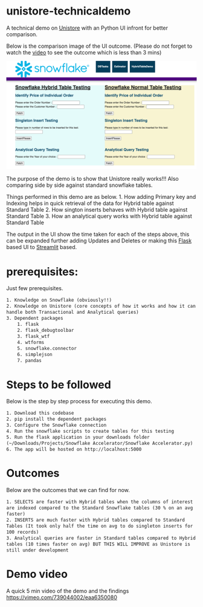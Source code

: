 # unistore-technicaldemo
A technical demo on [Unistore](https://www.snowflake.com/workloads/unistore/) with an Python UI infront for better comparison. 

Below is the comparison image of the UI outcome. (Please do not forget to watch the [video](https://vimeo.com/739044002/eaa6350080 ) to see the outcome which is less than 3 mins)



![Alt text](static/png/Hybrid_DemoUI.png?raw=true "Sample UI")




The purpose of the demo is to show that Unistore really works!!! Also comparing side by side against standard snowflake tables.

Things performed in this demo are as below.
        1. How adding Primary key and Indexing helps in quick retrieval of the data for Hybrid table against Standard Table
        2. How sington inserts behaves with Hybrid table against Standard Table
        3. How an analytical query works with Hybrid table against Standard Table


The output in the UI show the time taken for each of the steps above, this can be expanded further adding Updates and Deletes or making this [Flask](https://flask.palletsprojects.com/en/2.2.x/) based UI to [Streamlit](https://streamlit.io/) based. 

# prerequisites:
Just few prerequisites.

    1. Knowledge on Snowflake (obviously!!)
    2. Knowledge on Unistore (core concepts of how it works and how it can handle both Transactional and Analytical queries)
    3. Dependent packages 
        1. flask 
        2. flask_debugtoolbar
        3. flask_wtf
        4. wtforms
        5. snowflake.connector
        6. simplejson
        7. pandas
# Steps to be followed
Below is the step by step process for executing this demo.

    1. Download this codebase
    2. pip install the dependent packages
    3. Configure the Snowflake connection
    4. Run the snowflake scripts to create tables for this testing
    5. Run the flask application in your downloads folder (~/Downloads/Projects/Snowflake Accelerator/Snowflake Accelerator.py)
    6. The app will be hosted on http://localhost:5000

# Outcomes
Below are the outcomes that we can find for now.

    1. SELECTS are faster with Hybrid tables when the columns of interest are indexed compared to the Standard Snowflake tables (30 % on an avg faster)
    2. INSERTS are much faster with Hybrid tables compared to Standard Tables (It took only half the time on avg to do singleton inserts for 100 records)
    3. Analytical queries are faster in Standard tables compared to Hybrid tables (10 times faster on avg) BUT THIS WILL IMPROVE as Unistore is still under development

# Demo video
A quick 5 min video of the demo and the findings
https://vimeo.com/739044002/eaa6350080 

